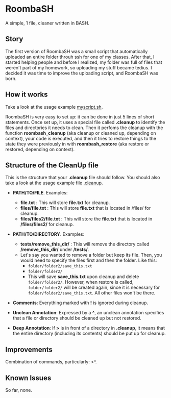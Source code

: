 # RoombaSH

A simple, 1 file, cleaner written in BASH.

## Story

The first version of RoombaSH was a small script that automatically uploaded an entire folder throuh ssh for one of my classes. After that, I started helping people and before I realized, my folder was full of files that weren't part of my homework, so uploading my stuff became tedius. I decided it was time to improve the uploading script, and RoombaSH was born.

## How it works

Take a look at the usage example [myscript.sh](https://github.com/M-T3K/RoombaSH/blob/master/myscript.sh).

RoombaSH is very easy to set up: it can be done in just 5 lines of short statements. Once set up, it uses a special file called **.cleanup** to identify the files and directories it needs to clean.
Then it perfoms the cleanup with the function **roombash_cleanup** (aka cleanup or cleaned up, depending on context), your code is executed, and then it tries to restore things to the state they were previously in with **roombash_restore** (aka restore or restored, depending on context).

## Structure of the CleanUp file

This is the structure that your **.cleanup** file should follow. You should also take a look at the usage example file [.cleanup](https://github.com/M-T3K/RoombaSH/blob/master/.cleanup).

- **PATH/TO/FILE**. Examples:
    - **file.txt** : This will store **file.txt** for cleanup.
    - **files/file.txt** : This will store **file.txt** that is located in /files/ for cleanup.
    - **files/files2/file.txt** : This will store the **file.txt** that is located in **/files/files2/** for cleanup.

- **PATH/TO/DIRECTORY**. Examples:
    - **tests/remove_this_dir/** : This will remove the directory called **/remove_this_dir/** under **/tests/**.
    - Let's say you wanted to remove a folder but keep its file. Then, you would need to specify the files first and then the folder. Like this:
        - `folder/folder2/save_this.txt`
        - `folder/folder2/`
        - This will save **save_this.txt** upon cleanup and delete `folder/folder2/`. However, when restore is called, `folder/folder2/` will be created again, since it is necessary for `folder/folder2/save_this.txt`. All other files won't be there.
- **Comments**: Everything marked with **!** is ignored during cleanup.
- **Unclean Annotation**: Expressed by a **^**, an unclean annotation specifies that a file or directory should be cleaned up but not restored.
- **Deep Annotation**: If **>** is in front of a directory in **.cleanup**, it means that the entire directory (including its contents) should be put up for cleanup.

## Improvements

Combination of commands, particularly: >^.

## Known Issues

So far, none.